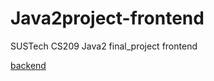 # Java2project-frontend
SUSTech CS209 Java2 final_project frontend

[backend](https://github.com/ShinomiyaZ/Java2Project_BackEnd)
